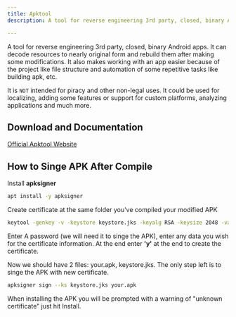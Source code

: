 ```yaml
---
title: Apktool
description: A tool for reverse engineering 3rd party, closed, binary Android apps. It can decode resources to nearly original form and rebuild them after making some modifications. It also makes working with an app easier because of the project like file structure and automation of some repetitive tasks like building apk, etc. It is NOT intended for piracy and other non-legal uses. It could be used for localizing, adding some features or support for custom platforms, analyzing applications and much more.

---
```


A tool for reverse engineering 3rd party, closed, binary Android apps. It can decode resources to nearly original form and rebuild them after making some modifications. It also makes working with an app easier because of the project like file structure and automation of some repetitive tasks like building apk, etc.

It is `NOT` intended for piracy and other non-legal uses. It could be used for localizing, adding some features or support for custom platforms, analyzing applications and much more.


## Download and Documentation

[Official Apktool Website](https://ibotpeaches.github.io/Apktool/)

## How to Singe APK After Compile

Install **apksigner**

```bash
apt install -y apksigner
```

Create certificate at the same folder you've compiled your modified APK

```bash
keytool -genkey -v -keystore keystore.jks -keyalg RSA -keysize 2048 -validity 10000
```

Enter A password (we will need it to singe the APK), enter any data you wish for the certificate information. At the end enter **'y'** at the end to create the certificate.

Now we should have 2 files: your.apk, keystore.jks. The only step left is to singe the APK with new certificate.

```bash
apksigner sign --ks keystore.jks your.apk
```

When installing the APK you will be prompted with a warning of "unknown certificate" just hit Install.

